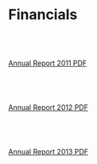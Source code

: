 # Financials

## <font color='white'>2011</font>
[Annual Report 2011 PDF](http://bohdocuments.s3.amazonaws.com/BOH-Annual_Report_2011.pdf)

## <font color='white'>2012</font>
[Annual Report 2012 PDF](https://bohdocuments.s3.amazonaws.com/BOH-Annual_Report_2012.pdf)

## <font color='white'>2023</font>
[Annual Report 2013 PDF](https://bohdocuments.s3.amazonaws.com/BOH-Annual_Report_2013.pdf)
